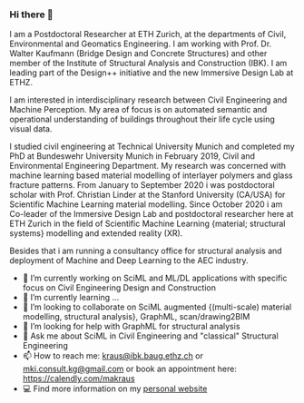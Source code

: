 ### Hi there 👋

I am a Postdoctoral Researcher at ETH Zurich, at the departments of Civil, Environmental and Geomatics Engineering. I am working with Prof. Dr. Walter Kaufmann (Bridge Design and Concrete Structures) and other member of the Institute of Structural Analysis and Construction (IBK). I am leading part of the Design++ initiative and the new Immersive Design Lab at ETHZ.

I am interested in interdisciplinary research between Civil Engineering and Machine Perception. My area of focus is on automated semantic and operational understanding of buildings throughout their life cycle using visual data.

I studied civil engineering at Technical University Munich and completed my PhD at Bundeswehr University Munich in February 2019, Civil and Environmental Engineering Department. My research was concerned with machine learning based material modelling of interlayer polymers and glass fracture patterns. From January to September 2020 i was postdoctoral scholar with Prof. Christian Linder at the Stanford University (CA/USA) for Scientific Machine Learning material modelling. Since October 2020 i am Co-leader of the Immersive Design Lab and postdoctoral researcher here at ETH Zurich in the field of Scientific Machine Learning {material; structural systems} modelling and extended reality (XR).

Besides that i am running a consultancy office for structural analysis and deployment of Machine and Deep Learning to the AEC industry.


- 🔭 I’m currently working on SciML and ML/DL applications with specific focus on Civil Engineering Design and Construction
- 🌱 I’m currently learning ...
- 👯 I’m looking to collaborate on SciML augmented {(multi-scale) material modelling, structural analysis}, GraphML, scan/drawing2BIM
- 🤔 I’m looking for help with GraphML for structural analysis
- 💬 Ask me about SciML in Civil Engineering and "classical" Structural Engineering
- 📫 How to reach me: kraus@ibk.baug.ethz.ch   or   mki.consult.kg@gmail.com    or book an appointment here: https://calendly.com/makraus
- 💻 Find more information on my [personal website](https://mkrausai.com)

<!--
**mkrausAi/mkrausAI** is a ✨ _special_ ✨ repository because its `README.md` (this file) appears on your GitHub profile.

Here are some ideas to get you started:

- ⚡ Fun fact: ...
-->

